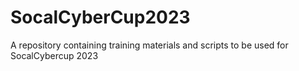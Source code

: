 # SocalCyberCup2023

A repository containing training materials and scripts to be used for SocalCybercup 2023
